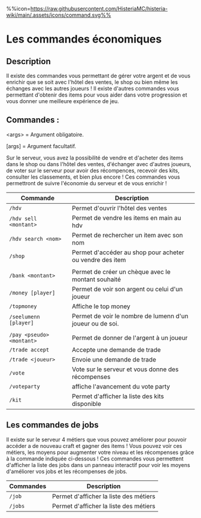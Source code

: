 %%icon=https://raw.githubusercontent.com/HisteriaMC/histeria-wiki/main/.assets/icons/command.svg%%
# Les commandes économiques

## Description
Il existe des commandes vous permettant de gérer votre argent et de vous enrichir que se soit avec l'hôtel des ventes, le shop ou bien même les échanges avec les autres joueurs ! Il existe d'autres commandes vous permettant d'obtenir des items pour vous aider dans votre progression et vous donner une meilleure expérience de jeu.

## Commandes :

\<args\> = Argument obligatoire.

[args] = Argument facultatif.

Sur le serveur, vous avez la possibilité de vendre et d'acheter des items dans le shop ou dans l'hôtel des ventes, d'échanger avec d'autres joueurs, de voter sur le serveur pour avoir des récompences, recevoir des kits, consulter les classements, et bien plus encore ! Ces commandes vous permettront de suivre l'économie du serveur et de vous enrichir !

| Commande | Description |
| --- | --- |
|`/hdv`|Permet d'ouvrir l'hôtel des ventes|
|`/hdv sell <montant>`|Permet de vendre les items en main au hdv|
|`/hdv search <nom>`|Permet de rechercher un item avec son nom|
|`/shop`|Permet d'accéder au shop pour acheter ou vendre des item|
|  |  |
|`/bank <montant>`|Permet de créer un chèque avec le montant souhaité|
|`/money [player]`|Permet de voir son argent ou celui d'un joueur|
|`/topmoney`|Affiche le top money|
|`/seelumenn [player]`|Permet de voir le nombre de lumenn d'un joueur ou de soi.|
|  |  |
|`/pay <pseudo> <montant>`|Permet de donner de l'argent à un joueur|
|`/trade accept`|Accepte une demande de trade|
|`/trade <joueur>`|Envoie une demande de trade|
|`/vote`|Vote sur le serveur et vous donne des récompenses|
|`/voteparty`|affiche l'avancement du vote party|
|`/kit`|Permet d'afficher la liste des kits disponible|

## Les commandes de jobs
Il existe sur le serveur 4 métiers que vous pouvez améliorer pour pouvoir accéder a de nouveau craft et gagner des items ! Vous pouvez voir ces métiers, les moyens pour augmenter votre niveau et les récompenses grâce à la commande indiquée ci-dessous !
Ces commandes vous permettent d'afficher la liste des jobs dans un panneau interactif pour voir les moyens d'améliorer vos jobs et les récompenses de jobs.

| Commandes | Description |
|---|---|
|`/job`|Permet d'afficher la liste des métiers|
|`/jobs`|Permet d'afficher la liste des métiers|
